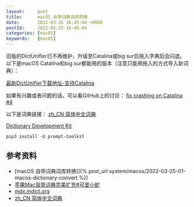 ```yaml
---
layout:     post
title:      macOS 自带词典词库转换
date:       2022-03-25 16:45:04 +0800
postId:     2022-03-25-16-45-04
categories: [macOS]
keywords:   [macOS]
---
```


旧版的DictUnifier已不再维护，升级至Catalina或big sur后拖入字典后会闪退。
以下是macOS Catalina和big sur都能用的版本（注意只能用拖入的方式导入新词典）：

[最新DictUnifier下载地址-支持Catalina](https://github.com/jjgod/mac-dictionary-kit/files/4176459/DictUnifier.zip)

如果有兴趣或者问题的话，可以看GitHub上的讨论：
[fix crashing on Catalina #4](https://github.com/jjgod/mac-dictionary-kit/pull/4)

以下是词典链接：
[zh_CN 简体中文词典](http://download.huzheng.org/zh_CN/)


[Dictionary Development Kit](https://github.com/SebastianSzturo/Dictionary-Development-Kit)

```
pip3 install -U prompt-toolkit
```

## 参考资料

* [macOS 自带词典词库转换]({% post_url system/macos/2022-03-25-01-macos-dictionary-convert %})
* [苹果Mac自带词典完美扩充#可爱小蛇](https://www.jianshu.com/p/c57be986589b)
* [mdx.mdict.org](https://mdx.mdict.org/)
* [zh_CN 简体中文词典](http://download.huzheng.org/zh_CN/)